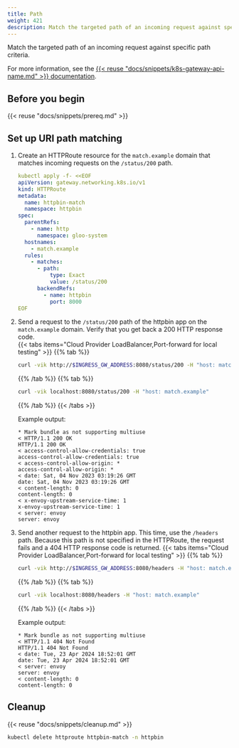 ```yaml
---
title: Path 
weight: 421
description: Match the targeted path of an incoming request against specific path criteria. 
---
```


Match the targeted path of an incoming request against specific path criteria. 

For more information, see the [{{< reuse "docs/snippets/k8s-gateway-api-name.md" >}} documentation](https://gateway-api.sigs.k8s.io/api-types/httproute/#matches).

## Before you begin

{{< reuse "docs/snippets/prereq.md" >}}

## Set up URI path matching

1. Create an HTTPRoute resource for the `match.example` domain that matches incoming requests on the `/status/200` path. 
   ```yaml
   kubectl apply -f- <<EOF
   apiVersion: gateway.networking.k8s.io/v1
   kind: HTTPRoute
   metadata:
     name: httpbin-match
     namespace: httpbin
   spec:
     parentRefs:
       - name: http
         namespace: gloo-system
     hostnames:
       - match.example
     rules:
       - matches:
         - path:
             type: Exact
             value: /status/200
         backendRefs:
           - name: httpbin
             port: 8000
   EOF 
   ```
   
2. Send a request to the `/status/200` path of the httpbin app on the `match.example` domain. Verify that you get back a 200 HTTP response code.  
   {{< tabs items="Cloud Provider LoadBalancer,Port-forward for local testing" >}}
   {{% tab %}}
   ```sh
   curl -vik http://$INGRESS_GW_ADDRESS:8080/status/200 -H "host: match.example:8080"
   ```
   {{% /tab %}}
   {{% tab %}}
   ```sh
   curl -vik localhost:8080/status/200 -H "host: match.example"
   ```
   {{% /tab %}}
   {{< /tabs >}}

   Example output: 
   ```
   * Mark bundle as not supporting multiuse
   < HTTP/1.1 200 OK
   HTTP/1.1 200 OK
   < access-control-allow-credentials: true
   access-control-allow-credentials: true
   < access-control-allow-origin: *
   access-control-allow-origin: *
   < date: Sat, 04 Nov 2023 03:19:26 GMT
   date: Sat, 04 Nov 2023 03:19:26 GMT
   < content-length: 0
   content-length: 0
   < x-envoy-upstream-service-time: 1
   x-envoy-upstream-service-time: 1
   < server: envoy
   server: envoy
   ```

3. Send another request to the httpbin app. This time, use the `/headers` path. Because this path is not specified in the HTTPRoute, the request fails and a 404 HTTP response code is returned. 
   {{< tabs items="Cloud Provider LoadBalancer,Port-forward for local testing" >}}
   {{% tab %}}
   ```sh
   curl -vik http://$INGRESS_GW_ADDRESS:8080/headers -H "host: match.example:8080"
   ```
   {{% /tab %}}
   {{% tab %}}
   ```sh
   curl -vik localhost:8080/headers -H "host: match.example"
   ```
   {{% /tab %}}
   {{< /tabs >}}
   
   Example output: 
   ```
   * Mark bundle as not supporting multiuse
   < HTTP/1.1 404 Not Found
   HTTP/1.1 404 Not Found
   < date: Tue, 23 Apr 2024 18:52:01 GMT
   date: Tue, 23 Apr 2024 18:52:01 GMT
   < server: envoy
   server: envoy
   < content-length: 0
   content-length: 0
   ```
   

## Cleanup

{{< reuse "docs/snippets/cleanup.md" >}}

```sh
kubectl delete httproute httpbin-match -n httpbin
```

